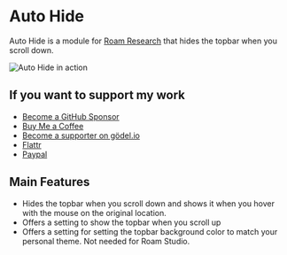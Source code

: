# Auto Hide

Auto Hide is a module for [Roam Research](https://roamresearch.com) that hides the topbar when you scroll down. 

![Auto Hide in action](https://github.com/rcvd/auto-hide/raw/main/autohide.gif)


## If you want to support my work

- [Become a GitHub Sponsor](https://github.com/sponsors/rcvd)
- [Buy Me a Coffee](https://www.buymeacoffee.com/rcvdio)
- [Become a supporter on gödel.io](https://www.goedel.io/subscribe?utm_medium=web&utm_source=subscribe-widget&utm_content=47299057)
- [Flattr](https://flattr.com/@rcvd)
- [Paypal](https://paypal.me/rcvd)

## Main Features

- Hides the topbar when you scroll down and shows it when you hover with the mouse on the original location.
- Offers a setting to show the topbar when you scroll up
- Offers a setting for setting the topbar background color to match your personal theme. Not needed for Roam Studio.